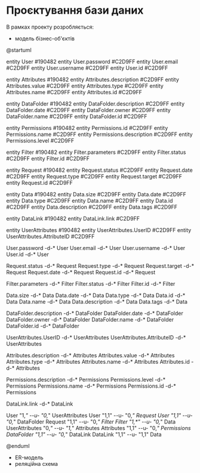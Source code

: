 # Проєктування бази даних

В рамках проекту розробляється:

- модель бізнес-об'єктів

@startuml


entity User  #190482
entity User.password  #C2D9FF
entity User.email #C2D9FF
entity User.username #C2D9FF
entity User.id #C2D9FF


entity Attributes  #190482
entity Attributes.description  #C2D9FF
entity Attributes.value #C2D9FF
entity Attributes.type #C2D9FF
entity Attributes.name #C2D9FF
entity Attributes.id #C2D9FF

entity DataFolder  #190482
entity DataFolder.description  #C2D9FF
entity DataFolder.date #C2D9FF
entity DataFolder.owner #C2D9FF
entity DataFolder.name #C2D9FF
entity DataFolder.id #C2D9FF

entity Permissions  #190482
entity Permissions.id  #C2D9FF
entity Permissions.name #C2D9FF
entity Permissions.description #C2D9FF
entity Permissions.level #C2D9FF

entity Filter  #190482
entity Filter.parameters  #C2D9FF
entity Filter.status  #C2D9FF
entity Filter.id  #C2D9FF

entity Request  #190482
entity Request.status  #C2D9FF
entity Request.date  #C2D9FF
entity Request.type #C2D9FF
entity Request.target #C2D9FF
entity Request.id #C2D9FF

entity Data  #190482
entity Data.size  #C2D9FF
entity Data.date  #C2D9FF
entity Data.type #C2D9FF
entity Data.name #C2D9FF
entity Data.id #C2D9FF
entity Data.description #C2D9FF
entity Data.tags #C2D9FF


entity DataLink #190482
entity DataLink.link #C2D9FF

entity UserAttributes  #190482
entity UserAttributes.UserID  #C2D9FF
entity UserAttributes.AttributeID #C2D9FF



User.password -d-* User
User.email -d-* User
User.username -d-* User
User.id -d-* User


Request.status -d-* Request
Request.type -d-* Request
Request.target -d-* Request
Request.date -d-* Request
Request.id -d-* Request

Filter.parameters -d-* Filter
Filter.status -d-* Filter
Filter.id -d-* Filter

Data.size -d-* Data
Data.date -d-* Data
Data.type -d-* Data
Data.id -d-* Data
Data.name -d-* Data
Data.description -d-* Data
Data.tags -d-* Data

DataFolder.description -d-* DataFolder
DataFolder.date -d-* DataFolder
DataFolder.owner -d-* DataFolder
DataFolder.name -d-* DataFolder
DataFolder.id -d-* DataFolder


UserAttributes.UserID -d-* UserAttributes
UserAttributes.AttributeID -d-* UserAttributes


Attributes.description -d-* Attributes
Attributes.value -d-* Attributes
Attributes.type -d-* Attributes
Attributes.name -d-* Attributes
Attributes.id -d-* Attributes

Permissions.description -d-* Permissions
Permissions.level -d-* Permissions
Permissions.name -d-* Permissions
Permissions.id -d-* Permissions

DataLink.link -d-* DataLink


User "1,_" --u- "0,_" UserAttributes
User "1,1" --u- "0,_" Request
User "1,1" --u- "0,_" DataFolder
Request "1,1" --u- "0,_" Filter
Filter "1,*" --u- "0,_" Data
UserAttributes "0,_" --u- "1,_" Attributes
Attributes "1,1" --u- "0,_" Permissions
DataFolder "1,1" --u- "0,_" DataLink
DataLink "1,1" --u- "1,1" Data

@enduml

- ER-модель
- реляційна схема
